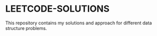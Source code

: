 # LEETCODE-SOLUTIONS

This repository contains my solutions and approach for different data structure problems.